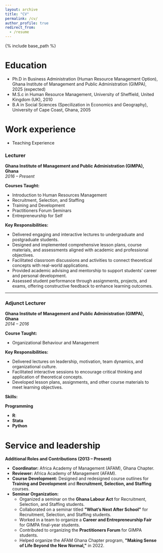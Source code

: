 ```yaml
---
layout: archive
title: "CV"
permalink: /cv/
author_profile: true
redirect_from:
  - /resume
---
```


{% include base_path %}

Education
======
* Ph.D in Business Administration (Human Resource Management Option), Ghana Institute of Management and Public Administration (GIMPA), 2025 (expected)
* M.S.c in Human Resource Management, University of Sheffield, United Kingdom (UK), 2010
* B.A in Social Sciences (Specilization in Economics and Geography), University of Cape Coast, Ghana, 2005

Work experience
======
* Teaching Experience

### Lecturer  
**Ghana Institute of Management and Public Administration (GIMPA), Ghana**  
*2016 – Present*  

**Courses Taught:**  
- Introduction to Human Resources Management  
- Recruitment, Selection, and Staffing  
- Training and Development  
- Practitioners Forum Seminars  
- Entrepreneurship for Self  

**Key Responsibilities:**  
- Delivered engaging and interactive lectures to undergraduate and postgraduate students.  
- Designed and implemented comprehensive lesson plans, course materials, and assessments aligned with academic and professional objectives.  
- Facilitated classroom discussions and activities to connect theoretical concepts with real-world applications.  
- Provided academic advising and mentorship to support students’ career and personal development.  
- Assessed student performance through assignments, projects, and exams, offering constructive feedback to enhance learning outcomes.  

---

### Adjunct Lecturer  
**Ghana Institute of Management and Public Administration (GIMPA), Ghana**  
*2014 – 2016*  

**Course Taught:**  
- Organizational Behaviour and Management  

**Key Responsibilities:**  
- Delivered lectures on leadership, motivation, team dynamics, and organizational culture.  
- Facilitated interactive sessions to encourage critical thinking and application of theoretical concepts.  
- Developed lesson plans, assignments, and other course materials to meet learning objectives.  
  
**Skills:**

**Programming**
- **R**:   
- **Stata**  
- **Python**
   
<!-- Publications
======
  <ul>{% for post in site.publications reversed %}
    {% include archive-single-cv.html %}
  {% endfor %}</ul>
  
Talks
======
  <ul>{% for post in site.talks reversed %}
    {% include archive-single-talk-cv.html  %}
  {% endfor %}</ul>
  
Teaching
======
  <ul>{% for post in site.teaching reversed %}
    {% include archive-single-cv.html %}
  {% endfor %}</ul>
-->
Service and leadership
======
**Additional Roles and Contributions (2013 – Present)**
  
- **Coordinator:** Africa Academy of Management (AFAM), Ghana Chapter.  
- **Reviewer:** Africa Academy of Management (AFAM).  
- **Course Development:** Designed and redesigned course outlines for **Training and Development** and **Recruitment, Selection, and Staffing** courses.  
- **Seminar Organization:**  
  - Organized a seminar on the **Ghana Labour Act** for Recruitment, Selection, and Staffing students.  
  - Collaborated on a seminar titled **"What’s Next After School"** for Recruitment, Selection, and Staffing students.  
  - Worked in a team to organize a **Career and Entrepreneurship Fair** for GIMPA final-year students.  
  - Contributed to organizing the **Practitioners Forum** for GIMPA students.  
  - Helped organize the AFAM Ghana Chapter program, **"Making Sense of Life Beyond the New Normal,"** in 2022.
  

